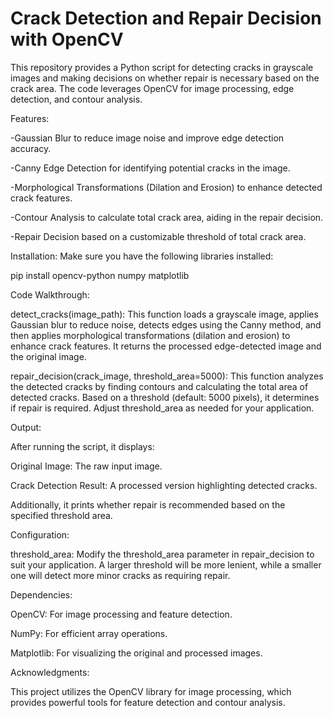 # Crack Detection and Repair Decision with OpenCV

This repository provides a Python script for detecting cracks in grayscale images and making decisions on whether repair is necessary based on the crack area. The code leverages OpenCV for image processing, edge detection, and contour analysis.

Features:

-Gaussian Blur to reduce image noise and improve edge detection accuracy.

-Canny Edge Detection for identifying potential cracks in the image.

-Morphological Transformations (Dilation and Erosion) to enhance detected crack features.

-Contour Analysis to calculate total crack area, aiding in the repair decision.

-Repair Decision based on a customizable threshold of total crack area.

Installation:
Make sure you have the following libraries installed:


pip install opencv-python numpy matplotlib

Code Walkthrough:


detect_cracks(image_path): This function loads a grayscale image, applies Gaussian blur to reduce noise, detects edges using the Canny method, and then applies morphological transformations (dilation and erosion) to enhance crack features. It returns the processed edge-detected image and the original image.


repair_decision(crack_image, threshold_area=5000): This function analyzes the detected cracks by finding contours and calculating the total area of detected cracks. Based on a threshold (default: 5000 pixels), it determines if repair is required. Adjust threshold_area as needed for your application.

Output:


After running the script, it displays:


Original Image: The raw input image.


Crack Detection Result: A processed version highlighting detected cracks.


Additionally, it prints whether repair is recommended based on the specified threshold area.

Configuration:


threshold_area: Modify the threshold_area parameter in repair_decision to suit your application. A larger threshold will be more lenient, while a smaller one will detect more minor cracks as requiring repair.



Dependencies:


OpenCV: For image processing and feature detection.


NumPy: For efficient array operations.


Matplotlib: For visualizing the original and processed images.


Acknowledgments:


This project utilizes the OpenCV library for image processing, which provides powerful tools for feature detection and contour analysis.
